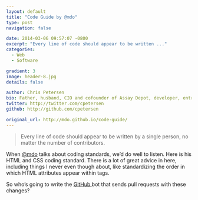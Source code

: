 ```yaml
---
layout: default
title: "Code Guide by @mdo"
type: post
navigation: false

date: 2014-03-06 09:57:07 -0800
excerpt: "Every line of code should appear to be written ..."
categories:
  - Web
  - Software

gradient: 3
image: header-8.jpg
details: false

author: Chris Petersen
bio: Father, husband, CIO and cofounder of Assay Depot, developer, entrepreneur and technologist.
twitter: http://twitter.com/cpetersen
github: http://github.com/cpetersen

original_url: http://mdo.github.io/code-guide/
---
```





 > Every line of code should appear to be written by a single person, no matter the number of contributors.

 When  [@mdo](https://twitter.com/mdo)  talks about coding standards, we’d do well to listen. Here is his HTML and CSS coding standard. There is a lot of great advice in here, including things I never even though about, like standardizing the order in which HTML attributes appear within tags. 

 So who’s going to write the  [GitHub ](https://github.com) bot that sends pull requests with these changes? 
